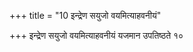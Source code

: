 +++
title = "10 इन्द्रेण सयुजो वयमित्याहवनीयं"

+++
इन्द्रेण सयुजो वयमित्याहवनीयं यजमान उपतिष्ठते १०